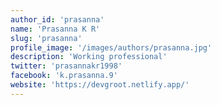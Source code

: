 ```yaml
---
author_id: 'prasanna'
name: 'Prasanna K R'
slug: 'prasanna'
profile_image: '/images/authors/prasanna.jpg'
description: 'Working professional'
twitter: 'prasannakr1998'
facebook: 'k.prasanna.9'
website: 'https://devgroot.netlify.app/'
---
```

